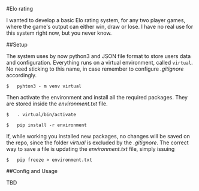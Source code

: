 #Elo rating

I wanted to develop a basic Elo rating system, for any two player games, where the game's output can either win, draw or lose.
I have no real use for this system right now, but you never know.

##Setup

The system uses by now python3 and JSON file format to store users data and configuration. 
Everything runs on a virtual environment, called `virtual`. No need sticking to this name, in case remember to configure *.gitignore* accordingly.

`
$	pyhton3 - m venv virtual
`

Then activate the environment and install all the required packages. They are stored inside the *environment.txt* file.

`
$ 	. virtual/bin/activate
`

`
$	pip install -r environment
`

If, while working you installed new packages, no changes will be saved on the repo, since the folder *virtual* is excluded by the *.gitignore*. The correct way to save a file is updating the *environment.txt* file, simply issuing

`
$	pip freeze > environment.txt
`

##Config and Usage

TBD